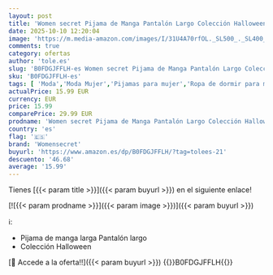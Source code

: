 ```yaml
---
layout: post
title: 'Women secret Pijama de Manga Pantalón Largo Colección Halloween  Ivory  L para Mujer'
date: 2025-10-10 12:20:04
image: 'https://m.media-amazon.com/images/I/31U4A70rfOL._SL500_._SL400_.jpg'
comments: true
category: ofertas
author: 'tole.es'
slug: 'B0FDGJFFLH-es Women secret Pijama de Manga Pantalón Largo Colección...'
sku: 'B0FDGJFFLH-es'
tags: [ 'Moda','Moda Mujer','Pijamas para mujer','Ropa de dormir para mujer','Ropa de dormir, lencería y ropa interior para mujer','Ropa de mujer','halloween','womensecret','🇪🇸', ]
actualPrice: 15.99 EUR
currency: EUR
price: 15.99
comparePrice: 29.99 EUR
prodname: 'Women secret Pijama de Manga Pantalón Largo Colección Halloween  Ivory  L para Mujer'
country: 'es'
flag: '🇪🇸'
brand: 'Womensecret'
buyurl: 'https://www.amazon.es/dp/B0FDGJFFLH/?tag=tolees-21'
descuento: '46.68'
average: '15.99'
---
```


Tienes [{{< param title >}}]({{< param buyurl >}}) en el siguiente enlace!

[![{{< param prodname >}}]({{< param image >}})]({{< param buyurl >}})

ℹ️:

- Pijama de manga larga Pantalón largo
- Colección Halloween

[🛒 Accede a la oferta!!]({{< param buyurl >}})
{{<world>}}B0FDGJFFLH{{</world>}}
